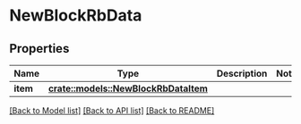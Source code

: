 # NewBlockRbData

## Properties

Name | Type | Description | Notes
------------ | ------------- | ------------- | -------------
**item** | [**crate::models::NewBlockRbDataItem**](NewBlockRB_data_item.md) |  | 

[[Back to Model list]](../README.md#documentation-for-models) [[Back to API list]](../README.md#documentation-for-api-endpoints) [[Back to README]](../README.md)


